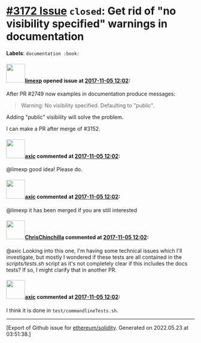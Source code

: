 # [\#3172 Issue](https://github.com/ethereum/solidity/issues/3172) `closed`: Get rid of "no visibility specified" warnings in documentation
**Labels**: `documentation :book:`


#### <img src="https://avatars.githubusercontent.com/u/19608867?v=4" width="50">[limexp](https://github.com/limexp) opened issue at [2017-11-05 12:02](https://github.com/ethereum/solidity/issues/3172):

After PR #2749 now examples in documentation produce messages:
> Warning: No visibility specified. Defaulting to "public".

Adding "public" visibility will solve the problem. 

I can make a PR after merge of #3152.


#### <img src="https://avatars.githubusercontent.com/u/20340?v=4" width="50">[axic](https://github.com/axic) commented at [2017-11-05 12:02](https://github.com/ethereum/solidity/issues/3172#issuecomment-344088975):

@limexp good idea! Please do.

#### <img src="https://avatars.githubusercontent.com/u/20340?v=4" width="50">[axic](https://github.com/axic) commented at [2017-11-05 12:02](https://github.com/ethereum/solidity/issues/3172#issuecomment-346333096):

@limexp it has been merged if you are still interested

#### <img src="https://avatars.githubusercontent.com/u/42080?u=37db5129c5c71d0293952c8a1a2ef1c181e0e1d6&v=4" width="50">[ChrisChinchilla](https://github.com/ChrisChinchilla) commented at [2017-11-05 12:02](https://github.com/ethereum/solidity/issues/3172#issuecomment-408870922):

@axic Looking into this one, I'm having some technical issues which I'll investigate, but mostly I wondered if these tests are all contained in the _scripts/tests.sh_ script as it's not completely clear if this includes the docs tests? If so, I might clarify that in another PR.

#### <img src="https://avatars.githubusercontent.com/u/20340?v=4" width="50">[axic](https://github.com/axic) commented at [2017-11-05 12:02](https://github.com/ethereum/solidity/issues/3172#issuecomment-408874524):

I think it is done in `test/commandlineTests.sh`.


-------------------------------------------------------------------------------



[Export of Github issue for [ethereum/solidity](https://github.com/ethereum/solidity). Generated on 2022.05.23 at 03:51:38.]
